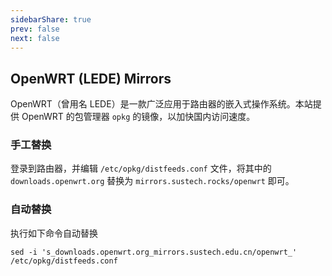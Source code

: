 ```yaml
---
sidebarShare: true
prev: false
next: false
---
```


## OpenWRT (LEDE)  Mirrors

OpenWRT（曾用名 LEDE）是一款广泛应用于路由器的嵌入式操作系统。本站提供 OpenWRT 的包管理器 `opkg` 的镜像，以加快国内访问速度。

### 手工替换

登录到路由器，并编辑 `/etc/opkg/distfeeds.conf` 文件，将其中的 `downloads.openwrt.org` 替换为 `mirrors.sustech.rocks/openwrt` 即可。

### 自动替换

执行如下命令自动替换

```
sed -i 's_downloads.openwrt.org_mirrors.sustech.edu.cn/openwrt_' /etc/opkg/distfeeds.conf
```

